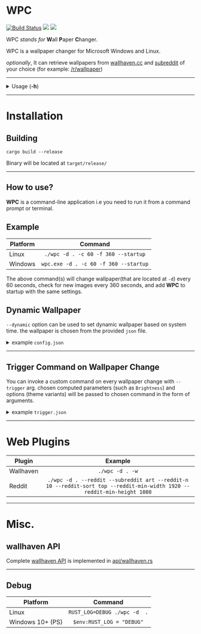 # WPC  
  
[![Build Status](https://travis-ci.org/jkotra/wpc.svg?branch=master)](https://travis-ci.org/jkotra/wpc) ![](https://img.shields.io/github/languages/code-size/jkotra/wpc)
![](https://img.shields.io/aur/version/wpc)

WPC *stands for* **W**all **P**aper **C**hanger.
  
WPC is a wallpaper changer for Microsoft Windows and Linux. 

*optionally*, It can retrieve wallpapers from [wallhaven.cc](https://wallhaven.cc/) and [subreddit](https://reddit.com) of your choice (for example: [/r/wallpaper](https://www.reddit.com/r/wallpaper/))

---

<details>
  <summary> Usage (<b>-h</b>) </summary>

```
Usage: wpc [OPTIONS] --directory <DIRECTORY>

Options:
  -d, --directory <DIRECTORY>
          save / source directory.
  -c, --change-interval <c_seconds>
          interval between wallpaper change. [default: 300] [aliases: interval] [short aliases: i]
  -f, --fetch-interval <f_seconds>
          interval between each refresh from configures sources. [default: 3600] [aliases: update] [short aliases: u]
      --maxage <MAXAGE>
          maximum age of wallpaper. [default: -1]
  -s, --startup
          add WPC to startup. [short aliases: S]
      --rm-startup
          remove WPC from startup.
  -b, --background
          run WPC as background process.
      --set-theme
          
      --grayscale
          
      --force-dark-theme
          
      --theme-th <theme-brigness-threshold>
          [default: 50]
      --theme-dark-only
          
      --theme-light-only
          
      --trigger <TRIGGER_CONFIG_FILE>
          
  -w, --wallhaven
          wallhaven.cc plugin.
      --wallhaven-config <WALLHAVEN_CONFIG_FILE>
          wallhaven config file
  -r, --reddit
          reddit plugin.
      --subreddit <subreddit>
          [default: wallpaper]
      --reddit-n <reddit-n>
          [default: 6]
      --reddit-sort <reddit-sort>
          [default: hot] [possible values: hot, popular, new, top, rising]
      --reddit-min-height <reddit-min-height>
          [default: 1920]
      --reddit-min-width <reddit-min-width>
          [default: 1080]
  -l, --local
          Include only local files.
      --dynamic <DYNAMIC_CONFIG_FILE>
          Dynamically set wallpaper based on time.
  -h, --help
          Print help
  -V, --version
          Print version
```
</details>

---

# Installation

## Building  

`cargo build --release`  

Binary will be located at `target/release/`

---

## How to use?

**WPC** is a command-line application i.e you need to run it from a command prompt or terminal.

## Example

| **Platform** |              **Command**              |
|--------------|:-------------------------------------:|
| Linux        | `./wpc -d . -c 60 -f 360 --startup`   |
| Windows      | `wpc.exe -d . -c 60 -f 360 --startup` |


The above command(s) will change wallpaper(that are located at `-d`) every 60 seconds, check for new images every 360 seconds, and add **WPC** to startup with the same settings.


## Dynamic Wallpaper

`--dynamic` option can be used to set dynamic wallpaper based on system time. the wallpaper is chosen from the provided `json` file.

<details>
  <summary> example <code>config.json</code> </summary>

```sh
./wpc -d . --dynamic ~/Pictures/Fluent/config.json
```

`config.json`:

```json
{
  "configs": [
    {
      "hour": 0,
      "path": "Fluent-2.jpg",
      "darkmode": false
    },
    {
      "hour": 11,
      "path": "Fluent-1.jpg",
      "darkmode": false
    },
    {
      "hour": 16,
      "path": "Fluent-2.jpg",
      "darkmode": true
    },
    {
      "hour": 18,
      "path": "Fluent-3.jpg",
      "darkmode": true
    }
  ]
}
```


**Note**: Wallpaper hour is evaluated from 00 (Midnight). Make sure to edit your config accordingly. 

</details>

---

## Trigger Command on Wallpaper Change

You can invoke a custom command on every wallpaper change with `--trigger` arg. chosen computed parameters (such as `Brightness`) and options (theme variants) will be passed to chosen command in the form of arguments.

<details>
  <summary> example <code>trigger.json</code> </summary>

**NOTE**: *Only* use complete paths. 

```json
{
	"enabled": true,
	"bin": "/usr/bin/python",
	"file": "/home/jkotra/playground.py",
	"args": ["Brightness", "Grayscale", "ThemeDarkOnly", "ThemeLightOnly"]
}
```

```py
import sys

print('Hello WPC')

with open("args.txt", "a+") as f:
    f.write(str(sys.argv))
    f.close()
```

</details>

---

# Web Plugins

| **Plugin** |                                                 **Example**                                                |
|------------|:----------------------------------------------------------------------------------------------------------:|
| Wallhaven  | `./wpc -d . -w`                                                                                            |
| Reddit     | `./wpc -d . --reddit --subreddit art --reddit-n 10 --reddit-sort top --reddit-min-width 1920 --reddit-min-height 1080` |

---

# Misc.

## wallhaven API

Complete [wallhaven API](https://wallhaven.cc/help/api) is implemented in [api/wallhaven.rs](src/web/wallhaven_api.rs)

---

## Debug

| **Platform** |                                          **Command**                                          |
|------------|:----------------------------------------------------------------------------------------------------------:|
| Linux  | `RUST_LOG=DEBUG ./wpc -d  .`                                                                                            |
| Windows 10+ (PS)     | `$env:RUST_LOG = "DEBUG"` |